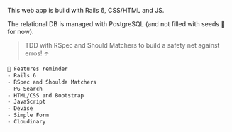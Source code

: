 This web app is build with Rails 6, CSS/HTML and JS.

The relational DB is managed with PostgreSQL (and not filled with seeds 🌱 for now).


> TDD with RSpec and Should Matchers to build a safety net against erros! ☂️



```bash
📌 Features reminder
- Rails 6
- RSpec and Shoulda Matchers
- PG Search
- HTML/CSS and Bootstrap
- JavaScript
- Devise
- Simple Form
- Cloudinary
```
